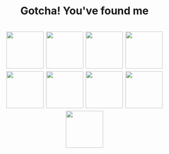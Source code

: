 <h1 align="center">Gotcha! You've found me</h1>

<h1 align="center"> 
  <img src="https://cdn2.bulbagarden.net/upload/thumb/a/a5/159Croconaw.png/250px-159Croconaw.png" height="100" width="100"/> 
  <img src="https://cdn2.bulbagarden.net/upload/thumb/3/38/884Duraludon.png/250px-884Duraludon.png" height="100" width="100"/> 
  <img src="https://cdn2.bulbagarden.net/upload/thumb/0/0b/028Sandslash.png/250px-028Sandslash.png" height="100" width="100"/>
<!--   <img src="https://cdn2.bulbagarden.net/upload/thumb/a/a9/061Poliwhirl.png/250px-061Poliwhirl.png" height="100" width="100"/> -->
  <img src="https://cdn2.bulbagarden.net/upload/thumb/9/9b/778Mimikyu.png/250px-778Mimikyu.png" height="100" width="100"/>
<!--   <img src="https://cdn2.bulbagarden.net/upload/thumb/6/62/093Haunter.png/250px-093Haunter.png" height="100" width="100"/> -->
  <img src="https://cdn2.bulbagarden.net/upload/thumb/d/d1/808Meltan.png/250px-808Meltan.png" height="100" width="100"/>
  <img src="https://cdn2.bulbagarden.net/upload/thumb/f/fb/143Snorlax.png/250px-143Snorlax.png" height="100" width="100" />
  <img src="https://cdn2.bulbagarden.net/upload/thumb/0/0c/008Wartortle.png/250px-008Wartortle.png" height="100" width="100" />
  <img src="https://cdn2.bulbagarden.net/upload/thumb/3/3d/197Umbreon.png/250px-197Umbreon.png" height="100" width="100" />
  <img src="https://cdn2.bulbagarden.net/upload/thumb/1/16/646Kyurem-Black.png/250px-646Kyurem-Black.png" height="100" width="100" />
</h1>

